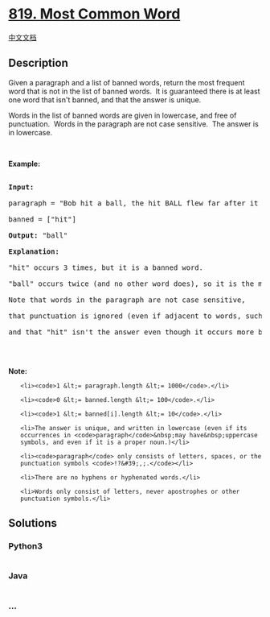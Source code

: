 # [819. Most Common Word](https://leetcode.com/problems/most-common-word)

[中文文档](/solution/0800-0899/0819.Most%20Common%20Word/README.md)

## Description

<p>Given a paragraph&nbsp;and a list of banned words, return the most frequent word that is not in the list of banned words.&nbsp; It is guaranteed there is at least one word that isn&#39;t banned, and that the answer is unique.</p>

<p>Words in the list of banned words are given in lowercase, and free of punctuation.&nbsp; Words in the paragraph are not case sensitive.&nbsp; The answer is in lowercase.</p>

<p>&nbsp;</p>

<p><strong>Example:</strong></p>

<pre>

<strong>Input:</strong> 

paragraph = &quot;Bob hit a ball, the hit BALL flew far after it was hit.&quot;

banned = [&quot;hit&quot;]

<strong>Output:</strong> &quot;ball&quot;

<strong>Explanation:</strong> 

&quot;hit&quot; occurs 3 times, but it is a banned word.

&quot;ball&quot; occurs twice (and no other word does), so it is the most frequent non-banned word in the paragraph. 

Note that words in the paragraph are not case sensitive,

that punctuation is ignored (even if adjacent to words, such as &quot;ball,&quot;), 

and that &quot;hit&quot; isn&#39;t the answer even though it occurs more because it is banned.

</pre>

<p>&nbsp;</p>

<p><strong>Note: </strong></p>

<ul>

    <li><code>1 &lt;= paragraph.length &lt;= 1000</code>.</li>

    <li><code>0 &lt;= banned.length &lt;= 100</code>.</li>

    <li><code>1 &lt;= banned[i].length &lt;= 10</code>.</li>

    <li>The answer is unique, and written in lowercase (even if its occurrences in <code>paragraph</code>&nbsp;may have&nbsp;uppercase symbols, and even if it is a proper noun.)</li>

    <li><code>paragraph</code> only consists of letters, spaces, or the punctuation symbols <code>!?&#39;,;.</code></li>

    <li>There are no hyphens or hyphenated words.</li>

    <li>Words only consist of letters, never apostrophes or other punctuation symbols.</li>

</ul>

## Solutions

<!-- tabs:start -->

### **Python3**

```python

```

### **Java**

```java

```

### **...**

```

```

<!-- tabs:end -->
